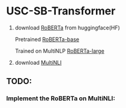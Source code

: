# USC-SB-Transformer


1. download [RoBERTa](https://huggingface.co/docs/transformers/model_doc/roberta) from huggingface(HF)
  
   Pretrained [RoBERTa-base](https://huggingface.co/roberta-base)

   Trained on MultiNLP [RoBERTa-large](https://huggingface.co/roberta-large-mnli)


2. download [MultiNLI](https://github.com/kohpangwei/group_DRO/blob/master/data/multinli_dataset.py)

## TODO: 

### Implement the RoBERTa on MultiNLI: